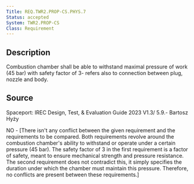 ```yaml
---
Title: REQ.TWR2.PROP-CS.PHYS.7
Status: accepted
System: TWR2.PROP-CS
Class: Requirement
---
```


## Description

Combustion chamber shall be able to withstand maximal pressure of work (45 bar) with safety factor of 3- refers also to connection between plug, nozzle and body. 

## Source

Spaceport: IREC Design, Test, & Evaluation Guide 2023 V1.3/ 5.9.- Bartosz Hyży


NO - [There isn't any conflict between the given requirement and the requirements to be compared. Both requirements revolve around the combustion chamber's ability to withstand or operate under a certain pressure (45 bar). The safety factor of 3 in the first requirement is a factor of safety, meant to ensure mechanical strength and pressure resistance. The second requirement does not contradict this, it simply specifies the duration under which the chamber must maintain this pressure. Therefore, no conflicts are present between these requirements.]